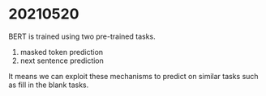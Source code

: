 # 20210520

BERT is trained using two pre-trained tasks.

1. masked token prediction
2. next sentence prediction

It  means we can exploit these mechanisms to predict on similar tasks such as fill in the blank tasks. 

